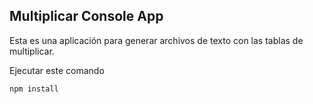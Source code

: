 ## Multiplicar Console App

Esta es una aplicación para generar archivos de texto con las tablas de multiplicar.

Ejecutar este comando

```
npm install
```